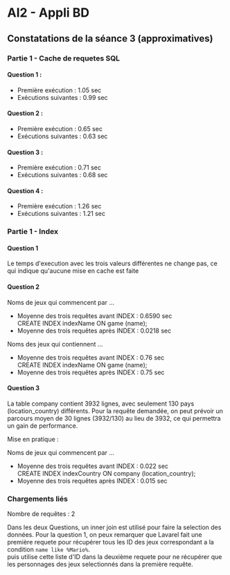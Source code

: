 # AI2 - Appli BD

## Constatations de la séance 3 (approximatives)

### Partie 1 - Cache de requetes SQL

#### Question 1 :

- Première exécution : 1.05 sec
- Exécutions suivantes : 0.99 sec

#### Question 2 :

- Première exécution : 0.65 sec
- Exécutions suivantes : 0.63 sec

#### Question 3 :

- Première exécution : 0.71 sec
- Exécutions suivantes : 0.68 sec

#### Question 4 :

- Première exécution : 1.26 sec
- Exécutions suivantes : 1.21 sec

### Partie 1 - Index

#### Question 1

Le temps d'execution avec les trois valeurs différentes ne change pas, ce qui indique qu'aucune mise en cache est faite

#### Question 2

Noms de jeux qui commencent par ...

- Moyenne des trois requêtes avant INDEX : 0.6590 sec  
  CREATE INDEX indexName ON game (name);
- Moyenne des trois requêtes après INDEX : 0.0218 sec

Noms des jeux qui contiennent ...

- Moyenne des trois requêtes avant INDEX : 0.76 sec  
  CREATE INDEX indexName ON game (name);
- Moyenne des trois requêtes après INDEX : 0.75 sec

#### Question 3

La table company contient 3932 lignes, avec seulement 130 pays (location_country) différents.
Pour la requête demandée, on peut prévoir un parcours moyen de 30 lignes (3932/130) au lieu de 3932, ce qui permettra un gain de performance.

Mise en pratique :

Noms de jeux qui commencent par ...

- Moyenne des trois requêtes avant INDEX : 0.022 sec  
  CREATE INDEX indexCountry ON company (location_country);
- Moyenne des trois requêtes après INDEX : 0.015 sec

### Chargements liés

Nombre de requêtes : 2

Dans les deux Questions, un inner join est utilisé pour faire la selection des données.
Pour la question 1, on peux remarquer que Lavarel fait une première requete pour récupérer tous les ID des jeux correspondant a la condition `name like %Mario%`.  
puis utilise cette liste d'ID dans la deuxième requete pour ne récupérer que les personnages des jeux selectionnés dans la première requête.
